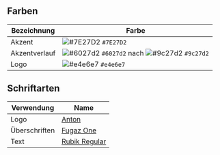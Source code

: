 ## Farben
Bezeichnung | Farbe
----------- | ------
Akzent | ![#7E27D2](https://placehold.it/15/7E27D2/000000?text=) `#7E27D2`
Akzentverlauf | ![#6027d2](https://placehold.it/15/6027d2/000000?text=) `#6027d2` nach ![#9c27d2](https://placehold.it/15/9c27d2/000000?text=) `#9c27d2`
Logo | ![#e4e6e7](https://placehold.it/15/e4e6e7/000000?text=) `#e4e6e7`

## Schriftarten
Verwendung | Name
---------- | ----
Logo | [Anton](https://fonts.google.com/specimen/Anton)
Überschriften | [Fugaz One](https://fonts.google.com/specimen/Fugaz+One)
Text | [Rubik Regular](https://fonts.google.com/specimen/Rubik)
